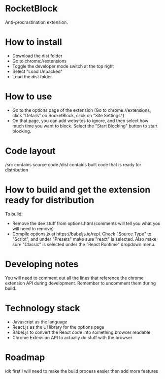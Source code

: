 # RocketBlock

Anti-procrastination extension.

# How to install

- Download the dist folder
- Go to chrome://extensions
- Toggle the developer mode switch at the top right
- Select "Load Unpacked"
- Load the dist folder

# How to use

- Go to the options page of the extension (Go to chrome://extensions, click "Details" on RocketBlock, click on "Site Settings")
- On that page, you can add websites to ignore, and then select how much time you want to block. Select the "Start Blocking" button to start blocking.

# Code layout

/src contains source code
/dist contains built code that is ready for distribution

# How to build and get the extension ready for distribution

To build:
- Remove the dev stuff from options.html (comments will tell you what you will need to remove)
- Compile options.js at https://babeljs.io/repl. Check "Source Type" to "Script", and under "Presets" make sure "react" is selected. Also make sure "Classic" is selected under the "React Runtime" dropdown menu.

# Developing notes

You will need to comment out all the lines that reference the chrome extension API during development. Remember to uncomment them during build.

# Technology stack

- Javascript as the language
- React.js as the UI library for the options page
- Babel.js to convert the React code into something browser readable
- Chrome Extension API to actually do stuff with the browser 

# Roadmap

idk first I will need to make the build process easier
then add more features 